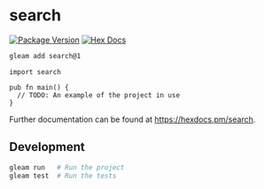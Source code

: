 # search

[![Package Version](https://img.shields.io/hexpm/v/search)](https://hex.pm/packages/search)
[![Hex Docs](https://img.shields.io/badge/hex-docs-ffaff3)](https://hexdocs.pm/search/)

```sh
gleam add search@1
```
```gleam
import search

pub fn main() {
  // TODO: An example of the project in use
}
```

Further documentation can be found at <https://hexdocs.pm/search>.

## Development

```sh
gleam run   # Run the project
gleam test  # Run the tests
```
